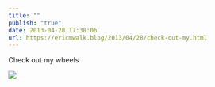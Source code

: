 ```yaml
---
title: ""
publish: "true"
date: 2013-04-28 17:38:06
url: https://ericmwalk.blog/2013/04/28/check-out-my.html
---
```


Check out my wheels

![](https://ericmwalk.blog/uploads/2022/40daf6af72.jpg)
